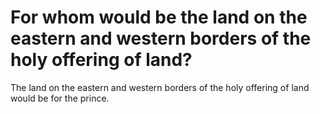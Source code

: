 # For whom would be the land on the eastern and western borders of the holy offering of land?

The land on the eastern and western borders of the holy offering of land would be for the prince.
